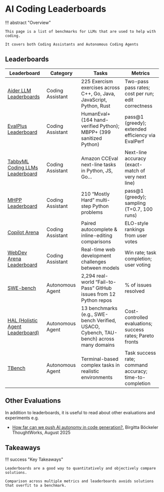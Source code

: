 # AI Coding Leaderboards

!!! abstract "Overview"

    This page is a list of benchmarks for LLMs that are used to help with coding.
    
    It covers both Coding Assistants and Autonomous Coding Agents

## Leaderboards

| Leaderboard                                                          | Category                  | Tasks                                                                                              | Metrics                                                    |
|----------------------------------------------------------------------|---------------------------|----------------------------------------------------------------------------------------------------|------------------------------------------------------------|
| [Aider LLM Leaderboards](https://aider.chat/docs/leaderboards/)       | Coding Assistant          | 225 Exercism exercises across C++, Go, Java, JavaScript, Python, Rust                              | Two-pass pass rates; cost per run; edit correctness        |
| [EvalPlus Leaderboard](https://evalplus.github.io/leaderboard.html)   | Coding Assistant          | HumanEval+ (164 hand-verified Python); MBPP+ (399 sanitized Python)                                | pass@1 (greedy); extended efficiency via EvalPerf          |
| [TabbyML Coding LLMs Leaderboard](https://leaderboard.tabbyml.com/)  | Coding Assistant          | Amazon CCEval next-line tasks in Python, JS, Go…                                                   | Next-line accuracy (exact-match of very next line)         |
| [MHPP Leaderboard](https://sparksofagi.github.io/MHPP/)               | Coding Assistant          | 210 “Mostly Hard” multi-step Python problems                                                       | pass@1 (greedy); sampling (T=0.7, 100 runs)                |
| [Copilot Arena](https://github.com/lmarena/copilot-arena)             | Coding Assistant          | Paired autocomplete & inline-editing comparisons                                                   | ELO-style rankings from user votes                         |
| [WebDev Arena Leaderboard](https://web.lmarena.ai/leaderboard)        | Coding Assistant          | Real-time web development challenges between models                                                | Win rate; task completion; user voting                     |
| [SWE-bench](https://www.swebench.com/)                                | Autonomous Agent          | 2,294 real-world “Fail-to-Pass” GitHub issues from 12 Python repos                                 | % of issues resolved                                       |
| [HAL (Holistic Agent Leaderboard)](https://hal.cs.princeton.edu/)     | Autonomous Agent          | 13 benchmarks (e.g., SWE-bench Verified, USACO, Cybench, TAU-bench) across many domains            | Cost-controlled evaluations; success rates; Pareto fronts  |
| [TBench](https://www.tbench.ai/)                                      | Autonomous Agent          | Terminal-based complex tasks in realistic environments                                             | Task success rate; command accuracy; time-to-completion    |


## Other Evaluations

In addition to leaderboards, it is useful to read about other evaluations and experiments e.g. 

- [How far can we push AI autonomy in code generation?](https://martinfowler.com/articles/pushing-ai-autonomy.html), Birgitta Böckeler ThoughtWorks, August 2025




## Takeaways
  
!!! success "Key Takeaways"

    Leaderboards are a good way to quantitatively and objectively compare solutions.

    Comparison across multiple metrics and leaderboards avoids solutions that overfit to a benchmark.
